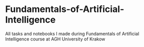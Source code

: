 # Fundamentals-of-Artificial-Intelligence
All tasks and notebooks I made during Fundamentals of Artificial Intelligence course at AGH University of Krakow
